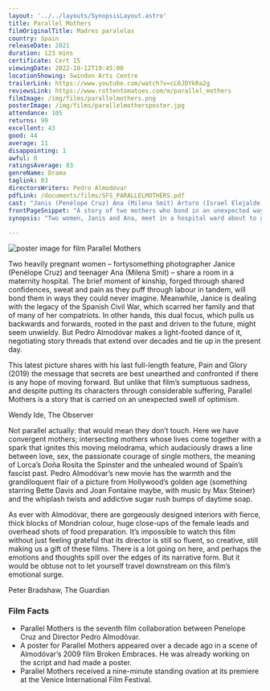 ```yaml
---
layout: '../../layouts/SynopsisLayout.astro'
title: Parallel Mothers
filmOriginalTitle: Madres paralelas
country: Spain
releaseDate: 2021
duration: 123 mins
certificate: Cert 15
viewingDate: 2022-10-12T19:45:00
locationShowing: Swindon Arts Centre
trailerLink: https://www.youtube.com/watch?v=cL6JDYkRa2g
reviewsLink: https://www.rottentomatoes.com/m/parallel_mothers
filmImage: /img/films/parallelmothers.png
posterImage: /img/films/parallelmothersposter.jpg
attendance: 105
returns: 99
excellent: 43
good: 44
average: 11
disappointing: 1
awful: 0
ratingsAverage: 83
genreName: Drama
taglink: 03
directorsWriters: Pedro Almodóvar
pdfLink: /documents/films/SFS_PARALLELMOTHERS.pdf
cast: "Janis (Penélope Cruz) Ana (Milena Smit) Arturo (Israel Elejalde) Teresa (Aitana Sanchez-Gijón)"
frontPageSnippet: "A story of two mothers who bond in an unexpected way after giving birth the same day."
synopsis: "Two women, Janis and Ana, meet in a hospital ward about to give birth.  Both are single and became pregnant by accident.  Despite their very different circumstances, a bond forms between the two as their labours progress in parallel and both babies are taken off for observation at birth.  The complexities and discoveries that follow are juxtaposed with a second thread to Janis’s story as she seeks to uncover the truth behind her great-grandfather’s tragic death under the rule of General Franco."
            
---
```


![poster image for film Parallel Mothers](/img/films/parallelmothers.png "poster image for film Parallel Mothers")

Two heavily pregnant women – fortysomething photographer Janice (Penélope Cruz) and teenager Ana (Milena Smit) – share a room in a maternity hospital.  The brief moment of kinship, forged through shared confidences, sweat and pain as they puff through labour in tandem, will bond them in ways they could never imagine.  Meanwhile, Janice is dealing with the legacy of the Spanish Civil War, which scarred her family and that of many of her compatriots.  In other hands, this dual focus, which pulls us backwards and forwards, rooted in the past and driven to the future, might seem unwieldy.  But Pedro Almodóvar makes a light-footed dance of it, negotiating story threads that extend over decades and tie up in the present day.

This latest picture shares with his last full-length feature, Pain and Glory (2019) the message that secrets are best unearthed and confronted if there is any hope of moving forward.  But unlike that film’s sumptuous sadness, and despite putting its characters through considerable suffering, Parallel Mothers is a story that is carried on an unexpected swell of optimism.
            

<div class="review__author review__author--review1">
Wendy Ide, The Observer
</div>

Not parallel actually: that would mean they don’t touch.  Here we have convergent mothers; intersecting mothers whose lives come together with a spark that ignites this moving melodrama, which audaciously draws a line between love, sex, the passionate courage of single mothers, the meaning of Lorca’s Doña Rosita the Spinster and the unhealed wound of Spain’s fascist past.  Pedro Almodóvar’s new movie has the warmth and the grandiloquent flair of a picture from Hollywood’s golden age (something starring Bette Davis and Joan Fontaine maybe, with music by Max Steiner) and the whiplash twists and addictive sugar rush bumps of daytime soap.

As ever with Almodóvar, there are gorgeously designed interiors with fierce, thick blocks of Mondrian colour, huge close-ups of the female leads and overhead shots of food preparation.  It’s impossible to watch this film without just feeling grateful that its director is still so fluent, so creative, still making us a gift of these films.  There is a lot going on here, and perhaps the emotions and thoughts spill over the edges of its narrative form.  But it would be obtuse not to let yourself travel downstream on this film’s emotional surge.
            

<div class="review__author">
Peter Bradshaw, The Guardian
</div>

### Film Facts

* Parallel Mothers is the seventh film collaboration between Penelope Cruz and Director Pedro Almodóvar.
* A poster for Parallel Mothers appeared over a decade ago in a scene of Almodóvar’s 2009 film Broken Embraces. He was already working on the script and had made a poster.
* Parallel Mothers received a nine-minute standing ovation at its premiere at the Venice International Film Festival.
            
